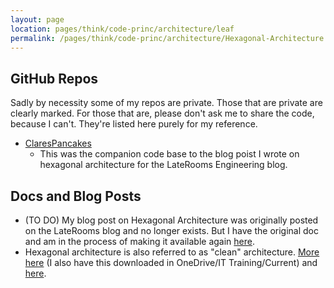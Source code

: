 ```yaml
---
layout: page
location: pages/think/code-princ/architecture/leaf
permalink: /pages/think/code-princ/architecture/Hexagonal-Architecture
---
```


## GitHub Repos

Sadly by necessity some of my repos are private. Those that are private are clearly marked. For those that are, please don't ask me to share the code, because I can't. They're listed here purely for my reference.

- [ClaresPancakes](https://github.com/claresudbery/ClaresPancakes)
    - This was the companion code base to the blog poist I wrote on hexagonal architecture for the LateRooms Engineering blog.

## Docs and Blog Posts

- (TO DO) My blog post on Hexagonal Architecture was originally posted on the LateRooms blog and no longer exists. But I have the original doc and am in the process of making it available again [here](/pages/think/code-princ/architecture/Hexagonal-Architecture-Blog-Post).
- Hexagonal architecture is also referred to as "clean" architecture. [More here](https://drive.google.com/file/d/1eNRRkTVf3OSDtGHGQZpnzUwJTxKeg-Zb/view) (I also have this downloaded in OneDrive/IT Training/Current) and [here](https://github.com/madetech/clean-architecture).

